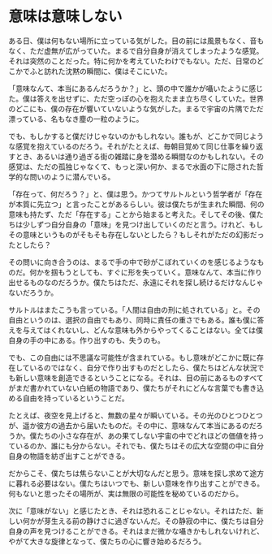 # 意味は意味しない

ある日、僕は何もない場所に立っている気がした。目の前には風景もなく、音もなく、ただ虚無が広がっていた。まるで自分自身が消えてしまったような感覚。それは突然のことだった。特に何かを考えていたわけでもない。ただ、日常のどこかでふと訪れた沈黙の瞬間に、僕はそこにいた。

「意味なんて、本当にあるんだろうか？」と、頭の中で誰かが囁いたように感じた。僕は答えを出せずに、ただ空っぽの心を抱えたまま立ち尽くしていた。世界のどこにも、僕の存在が響いていないような気がした。まるで宇宙の片隅でただ漂っている、名もなき塵の一粒のように。

でも、もしかすると僕だけじゃないのかもしれない。誰もが、どこかで同じような感覚を抱えているのだろう。それがたとえば、毎朝目覚めて同じ仕事を繰り返すとき、あるいは通り過ぎる街の雑踏に身を潜める瞬間なのかもしれない。その感覚は、ただの孤独じゃなくて、もっと深い何か、まるで水面の下に隠された哲学的な問いのように潜んでいる。

「存在って、何だろう？」と、僕は思う。かつてサルトルという哲学者が「存在が本質に先立つ」と言ったことがあるらしい。彼は僕たちが生まれた瞬間、何の意味も持たず、ただ「存在する」ことから始まると考えた。そしてその後、僕たちは少しずつ自分自身の「意味」を見つけ出していくのだと言う。けれど、もしその意味というものがそもそも存在しないとしたら？もしそれがただの幻影だったとしたら？

その問いに向き合うのは、まるで手の中で砂がこぼれていくのを感じるようなものだ。何かを掴もうとしても、すぐに形を失っていく。意味なんて、本当に作り出せるものなのだろうか。僕たちはただ、永遠にそれを探し続けるだけなんじゃないだろうか。

サルトルはまたこうも言っている。「人間は自由の刑に処されている」と。その自由というのは、選択の自由でもあり、同時に責任の重さでもある。誰も僕に答えを与えてはくれないし、どんな意味も外からやってくることはない。全ては僕自身の手の中にある。作り出すのも、失うのも。

でも、この自由には不思議な可能性が含まれている。もし意味がどこかに既に存在しているのではなく、自分で作り出すものだとしたら、僕たちはどんな状況でも新しい意味を創造できるということになる。それは、目の前にあるものすべてがまだ書かれていない白紙の物語であり、僕たちがそれにどんな言葉でも書き込める自由を持っているということだ。

たとえば、夜空を見上げると、無数の星々が瞬いている。その光のひとつひとつが、遥か彼方の過去から届いたものだ。その中に、意味なんて本当にあるのだろうか。僕たちの小さな存在が、あの果てしない宇宙の中でどれほどの価値を持っているのか、誰にも分からない。それでも、僕たちはその広大な空間の中に自分自身の物語を紡ぎ出すことができる。

だからこそ、僕たちは焦らないことが大切なんだと思う。意味を探し求めて途方に暮れる必要はない。僕たちはいつでも、新しい意味を作り出すことができる。何もないと思ったその場所が、実は無限の可能性を秘めているのだから。

次に「意味がない」と感じたとき、それは恐れることじゃない。それはただ、新しい何かが芽生える前の静けさに過ぎないんだ。その静寂の中に、僕たちは自分自身の声を見つけることができる。それはまだ微かな囁きかもしれないけれど、やがて大きな旋律となって、僕たちの心に響き始めるだろう。